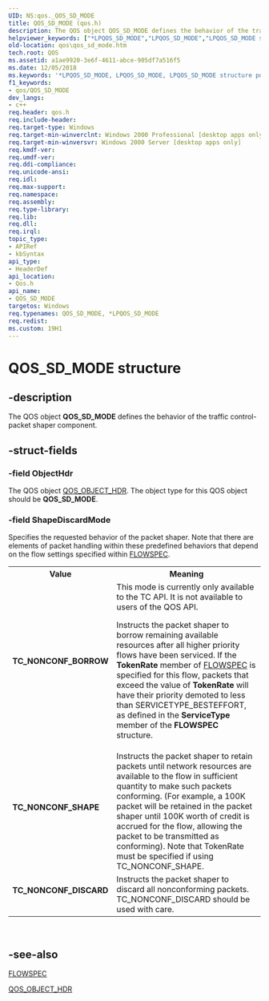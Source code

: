 ```yaml
---
UID: NS:qos._QOS_SD_MODE
title: QOS_SD_MODE (qos.h)
description: The QOS object QOS_SD_MODE defines the behavior of the traffic control-packet shaper component.
helpviewer_keywords: ["*LPQOS_SD_MODE","LPQOS_SD_MODE","LPQOS_SD_MODE structure pointer [QOS]","QOS_SD_MODE","QOS_SD_MODE structure [QOS]","TC_NONCONF_BORROW","TC_NONCONF_DISCARD","TC_NONCONF_SHAPE","_gqos_qos_sd_mode","qos.qos_sd_mode","qos/LPQOS_SD_MODE","qos/QOS_SD_MODE"]
old-location: qos\qos_sd_mode.htm
tech.root: QOS
ms.assetid: a1ae9920-3e6f-4611-abce-905df7a516f5
ms.date: 12/05/2018
ms.keywords: '*LPQOS_SD_MODE, LPQOS_SD_MODE, LPQOS_SD_MODE structure pointer [QOS], QOS_SD_MODE, QOS_SD_MODE structure [QOS], TC_NONCONF_BORROW, TC_NONCONF_DISCARD, TC_NONCONF_SHAPE, _gqos_qos_sd_mode, qos.qos_sd_mode, qos/LPQOS_SD_MODE, qos/QOS_SD_MODE'
f1_keywords:
- qos/QOS_SD_MODE
dev_langs:
- c++
req.header: qos.h
req.include-header: 
req.target-type: Windows
req.target-min-winverclnt: Windows 2000 Professional [desktop apps only]
req.target-min-winversvr: Windows 2000 Server [desktop apps only]
req.kmdf-ver: 
req.umdf-ver: 
req.ddi-compliance: 
req.unicode-ansi: 
req.idl: 
req.max-support: 
req.namespace: 
req.assembly: 
req.type-library: 
req.lib: 
req.dll: 
req.irql: 
topic_type:
- APIRef
- kbSyntax
api_type:
- HeaderDef
api_location:
- Qos.h
api_name:
- QOS_SD_MODE
targetos: Windows
req.typenames: QOS_SD_MODE, *LPQOS_SD_MODE
req.redist: 
ms.custom: 19H1
---
```


# QOS_SD_MODE structure


## -description


The QOS object 
<b>QOS_SD_MODE</b> defines the behavior of the traffic control-packet shaper component.


## -struct-fields




### -field ObjectHdr

The QOS object 
<a href="https://docs.microsoft.com/previous-versions/windows/desktop/api/qos/ns-qos-qos_object_hdr">QOS_OBJECT_HDR</a>. The object type for this QOS object should be 
<b>QOS_SD_MODE</b>.


### -field ShapeDiscardMode

Specifies the requested behavior of the packet shaper. Note that there are elements of packet handling within these predefined behaviors that depend on the flow settings specified within 
<a href="https://docs.microsoft.com/windows/desktop/api/qos/ns-qos-flowspec">FLOWSPEC</a>. 



<table>
<tr>
<th>Value</th>
<th>Meaning</th>
</tr>
<tr>
<td width="40%"><a id="TC_NONCONF_BORROW"></a><a id="tc_nonconf_borrow"></a><dl>
<dt><b>TC_NONCONF_BORROW</b></dt>
</dl>
</td>
<td width="60%">
This mode is currently only available to the TC API. It is not available to users of the QOS API. 




Instructs the packet shaper to borrow remaining available resources after all higher priority flows have been serviced. If the <b>TokenRate</b> member of 
<a href="https://docs.microsoft.com/windows/desktop/api/qos/ns-qos-flowspec">FLOWSPEC</a> is specified for this flow, packets that exceed the value of <b>TokenRate</b> will have their priority demoted to less than SERVICETYPE_BESTEFFORT, as defined in the <b>ServiceType</b> member of the 
<b>FLOWSPEC</b> structure.

</td>
</tr>
<tr>
<td width="40%"><a id="TC_NONCONF_SHAPE"></a><a id="tc_nonconf_shape"></a><dl>
<dt><b>TC_NONCONF_SHAPE</b></dt>
</dl>
</td>
<td width="60%">
Instructs the packet shaper to retain packets until network resources are available to the flow in sufficient quantity to make such packets conforming. (For example, a 100K packet will be retained in the packet shaper until 100K worth of credit is accrued for the flow, allowing the packet to be transmitted as conforming). Note that TokenRate must be specified if using TC_NONCONF_SHAPE.

</td>
</tr>
<tr>
<td width="40%"><a id="TC_NONCONF_DISCARD"></a><a id="tc_nonconf_discard"></a><dl>
<dt><b>TC_NONCONF_DISCARD</b></dt>
</dl>
</td>
<td width="60%">
Instructs the packet shaper to discard all nonconforming packets. TC_NONCONF_DISCARD should be used with care.

</td>
</tr>
</table>
 


## -see-also




<a href="https://docs.microsoft.com/windows/desktop/api/qos/ns-qos-flowspec">FLOWSPEC</a>



<a href="https://docs.microsoft.com/previous-versions/windows/desktop/api/qos/ns-qos-qos_object_hdr">QOS_OBJECT_HDR</a>
 

 

